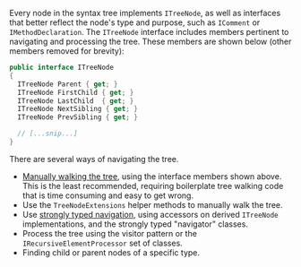 [//]: # (title: Navigating syntax trees)

Every node in the syntax tree implements `ITreeNode`, as well as interfaces that better reflect the node's type and purpose, such as `IComment` or `IMethodDeclaration`. The `ITreeNode` interface includes members pertinent to navigating and processing the tree. These members are shown below (other members removed for brevity):

```csharp
public interface ITreeNode
{
  ITreeNode Parent { get; }
  ITreeNode FirstChild { get; }
  ITreeNode LastChild  { get; }
  ITreeNode NextSibling { get; }
  ITreeNode PrevSibling { get; }

  // [...snip...]
}
```

There are several ways of navigating the tree.

* [Manually walking the tree](ManualNavigation.md), using the interface members shown above. This is the least recommended, requiring boilerplate tree walking code that is time consuming and easy to get wrong.
* Use the `TreeNodeExtensions` helper methods to manually walk the tree.
* Use [strongly typed navigation](StronglyTypedNavigation.md), using accessors on derived `ITreeNode` implementations, and the strongly typed "navigator" classes.
* Process the tree using the visitor pattern or the `IRecursiveElementProcessor` set of classes.
* Finding child or parent nodes of a specific type.